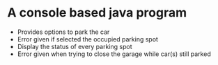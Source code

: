 # A console based java program

* Provides options to park the car
* Error given if selected the occupied parking spot
* Display the status of every parking spot
* Error given when trying to close the garage while car(s) still parked
